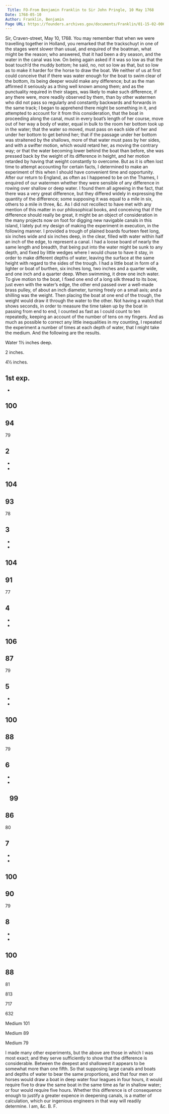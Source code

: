 ```yaml
---
 Title: FO-From Benjamin Franklin to Sir John Pringle, 10 May 1768
Date: 1768-05-10
Author: Franklin, Benjamin
Page URL: https://founders.archives.gov/documents/Franklin/01-15-02-0068
---
```


Sir,
Craven-street, May 10, 1768.
You may remember that when we were travelling together in Holland,  you remarked that the trackschuyt in one of the stages went slower than usual, and enquired of the boatman, what might be the reason; who answered, that it had been a dry season, and the water in the canal was low. On being again asked if it was so low as that the boat touch’d the muddy bottom; he said, no, not so low as that, but so low as to make it harder for the horse to draw the boat. We neither of us at first could conceive that if there was water enough for the boat to swim clear of the bottom, its being deeper would make any difference; but as the man affirmed it seriously as a thing well known among them; and as the punctuality required in their stages, was likely to make such difference, if any there were, more readily observed by them, than by other watermen who did not pass so regularly and constantly backwards and forwards in the same track; I began to apprehend there might be something in it, and attempted to account for it from this consideration, that the boat in proceeding along the canal, must in every boat’s length of her course, move out of her way a body of water, equal in bulk to the room her bottom took up in the water; that the water so moved, must pass on each side of her and under her bottom to get behind her; that if the passage under her bottom was straitened by the shallows, more of that water must pass by her sides, and with a swifter motion, which would retard her, as moving the contrary way; or that the water becoming lower behind the boat than before, she was pressed back by the weight of its difference in height, and her motion retarded by having that weight constantly to overcome. But as it is often lost time to attempt accounting for certain facts, I determined to make an experiment of this when I should have convenient time and opportunity.
After our return to England, as often as I happened to be on the Thames, I enquired of our watermen whether they were sensible of any difference in rowing over shallow or deep water. I found them all agreeing in the fact, that there was a very great difference, but they differed widely in expressing the quantity of the difference; some supposing it was equal to a mile in six, others to a mile in three, &c. As I did not recollect to have met with any mention of this matter in our philosophical books, and conceiving that if the difference should really be great, it might be an object of consideration in the many projects now on foot for digging new navigable canals in this island, I lately put my design of making the experiment in execution, in the following manner.
I provided a trough of plained boards fourteen feet long, six inches wide and six inches deep, in the clear, filled with water within half an inch of the edge, to represent a canal. I had a loose board of nearly the same length and breadth, that being put into the water might be sunk to any depth, and fixed by little wedges where I would chuse to have it stay, in order to make different depths of water, leaving the surface at the same height with regard to the sides of the trough. I had a little boat in form of a lighter or boat of burthen, six inches long, two inches and a quarter wide, and one inch and a quarter deep. When swimming, it drew one inch water. To give motion to the boat, I fixed one end of a long silk thread to its bow, just even with the water’s edge, the other end passed over a well-made brass pulley, of about an inch diameter, turning freely on a small axis; and a shilling was the weight. Then placing the boat at one end of the trough, the weight would draw it through the water to the other.
Not having a watch that shows seconds, in order to measure the time taken up by the boat in passing from end to end, I counted as fast as I could count to ten repeatedly, keeping an account of the number of tens on my fingers. And as much as possible to correct any little inequalities in my counting, I repeated the experiment a number of times at each depth of water, that I might take the medium. And the following are the results.






  Water 1½ inches deep.

  2 inches.

  4½ inches.


1st exp.
-
-
100
-
94
-
79


2
-
-
-
104
-
93
-
78


3
-
-
-
104
-
91
-
77


4
-
-
-
106
-
87
-
79


5
-
-
-
100
-
88
-
79


6
-
-
-
 99
-
86
-
80


7
-
-
-
100
-
90
-
79


8
-
-
-
100
-
  88
-
  81






  813

  717

  632






Medium 101

  Medium 89

  Medium 79



I made many other experiments, but the above are those in which I was most exact; and they serve sufficiently to show that the difference is considerable. Between the deepest and shallowest it appears to be somewhat more than one fifth. So that supposing large canals and boats and depths of water to bear the same proportions, and that four men or horses would draw a boat in deep water four leagues in four hours, it would require five to draw the same boat in the same time as far in shallow water; or four would require five hours.
Whether this difference is of consequence enough to justify a greater expence in deepening canals, is a matter of calculation, which our ingenious engineers in that way will readily determine. I am, &c.
B. F.


